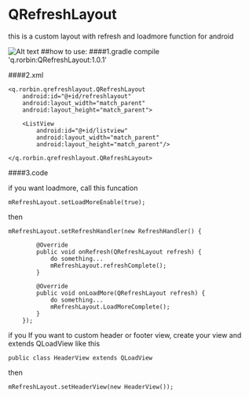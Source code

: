 # QRefreshLayout
this is a custom layout with refresh and loadmore function for android


![Alt text](https://github.com/qstumn/QRefreshLayout/blob/master/demo.gif?raw=true)
##how to use:
####1.gradle
    compile 'q.rorbin:QRefreshLayout:1.0.1'  

####2.xml

    <q.rorbin.qrefreshlayout.QRefreshLayout
        android:id="@+id/refreshlayout"
        android:layout_width="match_parent"
        android:layout_height="match_parent">
        
        <ListView 
            android:id="@+id/listview"
            android:layout_width="match_parent"
            android:layout_height="match_parent"/>
            
    </q.rorbin.qrefreshlayout.QRefreshLayout>
    

####3.code
  
   if you want loadmore, call this funcation
  
  `mRefreshLayout.setLoadMoreEnable(true);`

   then 
  
    mRefreshLayout.setRefreshHandler(new RefreshHandler() {
    
            @Override
            public void onRefresh(QRefreshLayout refresh) {
                do something...
                mRefreshLayout.refreshComplete();
            }
            
            @Override
            public void onLoadMore(QRefreshLayout refresh) {
                do something...
                mRefreshLayout.LoadMoreComplete();
            }
        });

  if you If you want to custom header or footer view, create your view and extends QLoadView like this
  
  `public class HeaderView extends QLoadView`
  
  then
  
  `mRefreshLayout.setHeaderView(new HeaderView());`
